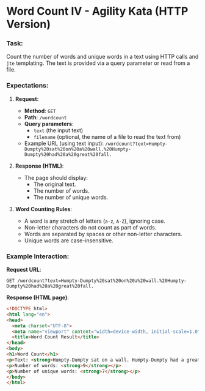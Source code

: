 # Word Count IV - Agility Kata (HTTP Version)

### Task:
Count the number of words and unique words in a text using HTTP calls and `jte` templating. The text is provided via a query parameter or read from a file.

### Expectations:

1. **Request:**
    - **Method**: `GET`
    - **Path**: `/wordcount`
    - **Query parameters**:
        - `text` (the input text)
        - `filename` (optional, the name of a file to read the text from)
    - Example URL (using text input):
      `/wordcount?text=Humpty-Dumpty%20sat%20on%20a%20wall.%20Humpty-Dumpty%20had%20a%20great%20fall.`

2. **Response (HTML)**:
    - The page should display:
        - The original text.
        - The number of words.
        - The number of unique words.

3. **Word Counting Rules**:
    - A word is any stretch of letters (`a-z`, `A-Z`), ignoring case.
    - Non-letter characters do not count as part of words.
    - Words are separated by spaces or other non-letter characters.
    - Unique words are case-insensitive.

### Example Interaction:

**Request URL**:
```
GET /wordcount?text=Humpty-Dumpty%20sat%20on%20a%20wall.%20Humpty-Dumpty%20had%20a%20great%20fall.
```

**Response (HTML page)**:
```html
<!DOCTYPE html>
<html lang="en">
<head>
  <meta charset="UTF-8">
  <meta name="viewport" content="width=device-width, initial-scale=1.0">
  <title>Word Count Result</title>
</head>
<body>
<h1>Word Count</h1>
<p>Text: <strong>Humpty-Dumpty sat on a wall. Humpty-Dumpty had a great fall.</strong></p>
<p>Number of words: <strong>9</strong></p>
<p>Number of unique words: <strong>7</strong></p>
</body>
</html>
```
